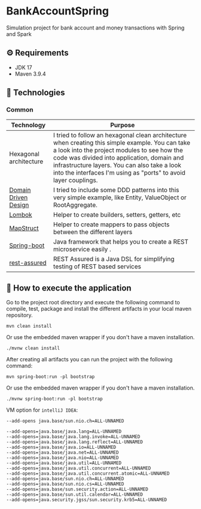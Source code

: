 # BankAccountSpring
Simulation project for bank account and money transactions with Spring and Spark

## ⚙️ Requirements

- JDK 17
- Maven 3.9.4

## 📘 Technologies

### Common

| Technology | Purpose |
| ---------- |----------|
|Hexagonal architecture| I tried to follow an hexagonal clean architecture when creating this simple example. You can take a look into the project modules to see how the code was divided into application, domain and infrastructure layers. You can also take a look into the interfaces I'm using as "ports" to avoid layer couplings. |
| [Domain Driven Design](https://en.wikipedia.org/wiki/Domain-driven_design) | I tried to include some DDD patterns into this very simple example, like Entity, ValueObject or RootAggregate. |
| [Lombok](https://projectlombok.org/) | Helper to create builders, setters, getters, etc|
| [MapStruct](https://mapstruct.org/) | Helper to create mappers to pass objects between the different layers |
| [Spring-boot](https://quarkus.io/) | Java framework that helps you to create a REST microservice easily . |
| [rest-assured](https://rest-assured.io/) | REST Assured is a Java DSL for simplifying testing of REST based services |

## 🚀 How to execute the application

Go to the project root directory and execute the following command to compile, test, package and install the different artifacts in your local maven repository.

```shell
mvn clean install
```

Or use the embedded maven wrapper if you don't have a maven installation.

```shell
./mvnw clean install
```

After creating all artifacts you can run the project with the following command:

```shell
mvn spring-boot:run -pl bootstrap
```

Or use the embedded maven wrapper if you don't have a maven installation.

```shell
./mvnw spring-boot:run -pl bootstrap
```

VM option for `intelliJ IDEA`:

```option
--add-opens java.base/sun.nio.ch=ALL-UNNAMED
```

```option
--add-opens=java.base/java.lang=ALL-UNNAMED
--add-opens=java.base/java.lang.invoke=ALL-UNNAMED
--add-opens=java.base/java.lang.reflect=ALL-UNNAMED
--add-opens=java.base/java.io=ALL-UNNAMED
--add-opens=java.base/java.net=ALL-UNNAMED
--add-opens=java.base/java.nio=ALL-UNNAMED
--add-opens=java.base/java.util=ALL-UNNAMED
--add-opens=java.base/java.util.concurrent=ALL-UNNAMED
--add-opens=java.base/java.util.concurrent.atomic=ALL-UNNAMED
--add-opens=java.base/sun.nio.ch=ALL-UNNAMED
--add-opens=java.base/sun.nio.cs=ALL-UNNAMED
--add-opens=java.base/sun.security.action=ALL-UNNAMED
--add-opens=java.base/sun.util.calendar=ALL-UNNAMED
--add-opens=java.security.jgss/sun.security.krb5=ALL-UNNAMED
```